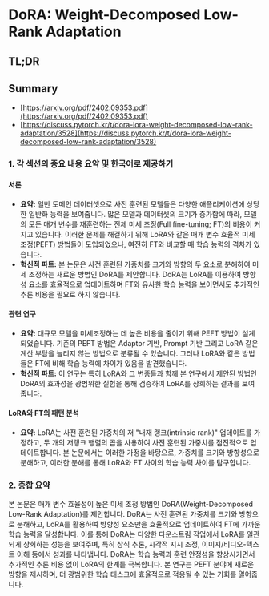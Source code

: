 # DoRA: Weight-Decomposed Low-Rank Adaptation
## TL;DR
## Summary
- [https://arxiv.org/pdf/2402.09353.pdf](https://arxiv.org/pdf/2402.09353.pdf)
- [https://discuss.pytorch.kr/t/dora-lora-weight-decomposed-low-rank-adaptation/3528](https://discuss.pytorch.kr/t/dora-lora-weight-decomposed-low-rank-adaptation/3528)

### 1. 각 섹션의 중요 내용 요약 및 한국어로 제공하기

#### 서론
- **요약:** 일반 도메인 데이터셋으로 사전 훈련된 모델들은 다양한 애플리케이션에 상당한 일반화 능력을 보여줍니다. 많은 모델과 데이터셋의 크기가 증가함에 따라, 모델의 모든 매개 변수를 재훈련하는 전체 미세 조정(Full fine-tuning; FT)의 비용이 커지고 있습니다. 이러한 문제를 해결하기 위해 LoRA와 같은 매개 변수 효율적 미세조정(PEFT) 방법들이 도입되었으나, 여전히 FT와 비교할 때 학습 능력의 격차가 있습니다.
- **혁신적 파트:** 본 논문은 사전 훈련된 가중치를 크기와 방향의 두 요소로 분해하여 미세 조정하는 새로운 방법인 DoRA를 제안합니다. DoRA는 LoRA를 이용하여 방향성 요소를 효율적으로 업데이트하며 FT와 유사한 학습 능력을 보이면서도 추가적인 추론 비용을 필요로 하지 않습니다.

#### 관련 연구
- **요약:** 대규모 모델을 미세조정하는 데 높은 비용을 줄이기 위해 PEFT 방법이 설계되었습니다. 기존의 PEFT 방법은 Adaptor 기반, Prompt 기반 그리고 LoRA 같은 계산 부담을 늘리지 않는 방법으로 분류될 수 있습니다. 그러나 LoRA와 같은 방법들은 FT에 비해 학습 능력에 차이가 있음을 발견했습니다.
- **혁신적 파트:** 이 연구는 특히 LoRA와 그 변종들과 함께 본 연구에서 제안된 방법인 DoRA의 효과성을 광범위한 실험을 통해 검증하여 LoRA를 상회하는 결과를 보여줍니다.

#### LoRA와 FT의 패턴 분석
- **요약:** LoRA는 사전 훈련된 가중치의 저 "내재 랭크(intrinsic rank)" 업데이트를 가정하고, 두 개의 저랭크 행렬의 곱을 사용하여 사전 훈련된 가중치를 점진적으로 업데이트합니다. 본 논문에서는 이러한 가정을 바탕으로, 가중치를 크기와 방향성으로 분해하고, 이러한 분해를 통해 LoRA와 FT 사이의 학습 능력 차이를 탐구합니다.

### 2. 종합 요약

본 논문은 매개 변수 효율성이 높은 미세 조정 방법인 DoRA(Weight-Decomposed Low-Rank Adaptation)를 제안합니다. DoRA는 사전 훈련된 가중치를 크기와 방향으로 분해하고, LoRA를 활용하여 방향성 요소만을 효율적으로 업데이트하여 FT에 가까운 학습 능력을 달성합니다. 이를 통해 DoRA는 다양한 다운스트림 작업에서 LoRA를 일관되게 상회하는 성능을 보여주며, 특히 상식 추론, 시각적 지시 조정, 이미지/비디오-텍스트 이해 등에서 성과를 나타냅니다. DoRA는 학습 능력과 훈련 안정성을 향상시키면서 추가적인 추론 비용 없이 LoRA의 한계를 극복합니다. 본 연구는 PEFT 분야에 새로운 방향을 제시하며, 더 광범위한 학습 태스크에 효율적으로 적용될 수 있는 기회를 열어줍니다.